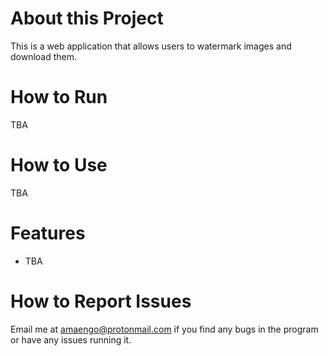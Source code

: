 # About this Project

This is a web application that allows users to watermark images and download them. 

# How to Run

TBA

# How to Use

TBA

# Features

* TBA

# How to Report Issues

Email me at amaengo@protonmail.com if you find any bugs in the program or have any issues running it. 
